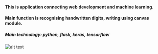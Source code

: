 #### This is application connecting web development and machine learning. 
#### Main function is recognising handwritten digits, writing using canvas module.
##### Main technology: python, flask, keras, tensorflow
 
![alt text](https://i.ibb.co/8bkX8wV/Screenshot-from-2020-03-12-21-33-23.png)
